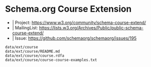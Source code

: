 
# Schema.org Course Extension

* | Project: https://www.w3.org/community/schema-course-extend/
* | MailingList: https://lists.w3.org/Archives/Public/public-schema-course-extend/
* | Issue: https://github.com/schemaorg/schemaorg/issues/195


```
data/ext/course
data/ext/course/README.md
data/ext/course/course.rdfa
data/ext/course/course-course-examples.txt
```
